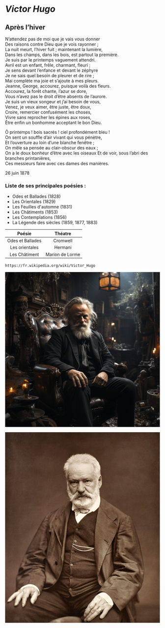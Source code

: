 
***Victor Hugo***
=				
Après l’hiver
-

N’attendez pas de moi que je vais vous donner   
Des raisons contre Dieu que je vois rayonner ;  
La nuit meurt, l’hiver fuit ; maintenant la lumière,  
Dans les champs, dans les bois, est partout la première.  
Je suis par le printemps vaguement attendri.  
Avril est un enfant, frêle, charmant, fleuri ;  
Je sens devant l’enfance et devant le zéphyre  
Je ne sais quel besoin de pleurer et de rire ;  
Mai complète ma joie et s’ajoute à mes pleurs.  
Jeanne, George, accourez, puisque voilà des fleurs.  
Accourez, la forêt chante, l’azur se dore,  
Vous n’avez pas le droit d’être absents de l’aurore.  
Je suis un vieux songeur et j’ai besoin de vous,  
Venez, je veux aimer, être juste, être doux,  
Croire, remercier confusément les choses,  
Vivre sans reprocher les épines aux roses,  
Être enfin un bonhomme acceptant le bon Dieu.  

Ô printemps ! bois sacrés ! ciel profondément bleu !  
On sent un souffle d’air vivant qui vous pénètre,  
Et l’ouverture au loin d’une blanche fenêtre ;  
On mêle sa pensée au clair-obscur des eaux ;  
On a le doux bonheur d’être avec les oiseaux
Et de voir, sous l’abri des branches printanières,  
Ces messieurs faire avec ces dames des manières.  

26 juin 1878  

### Liste de ses principales poésies :

- Odes et Ballades (1828)  
- Les Orientales (1829)  
- Les Feuilles d'automne (1831)  
- Les Châtiments (1853)  
- Les Contemplations (1856)  
- La Légende des siècles (1859, 1877, 1883)  

|Poésie          |Théatre        |
|:--------------:|:-------------:|
|Odes et Ballades|Cromwell       |
|Les orientales  |Hermani        |
|Les Châtiment   |Marion de Lorme|


`https://fr.wikipedia.org/wiki/Victor_Hugo`

![Photo de Victor Hugo](victor_hugo.png "Photo réalisée avec ChatGPT")

![Photo 2 de Victor Hugo](VictorHugo2.jpg "Photo prise sur Google")